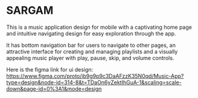 # **SARGAM** 
This is a music application design for mobile with a captivating home page and intuitive navigating design for easy exploration through the app.

It has bottom navigation bar for users to navigate to other pages, an attractive interface for creating and managing playlists and a visually appealing music player with play, pause, skip, and volume controls.


Here is the figma link for ui design:
https://www.figma.com/proto/ib9g9p9c3DaAFzzK35N0qd/Music-App?type=design&node-id=314-8&t=TDaOn6yZektIhGuA-1&scaling=scale-down&page-id=0%3A1&mode=design
